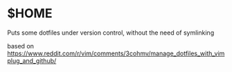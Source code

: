 # $HOME

Puts some dotfiles under version control, without the need of symlinking

based on
https://www.reddit.com/r/vim/comments/3cohmv/manage_dotfiles_with_vimplug_and_github/
